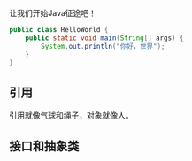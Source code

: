 让我们开始Java征途吧！

```java
public class HelloWorld {
    public static void main(String[] args) {
        System.out.println("你好，世界");
    }
}
```



## 引用

引用就像气球和绳子，对象就像人。





## 接口和抽象类